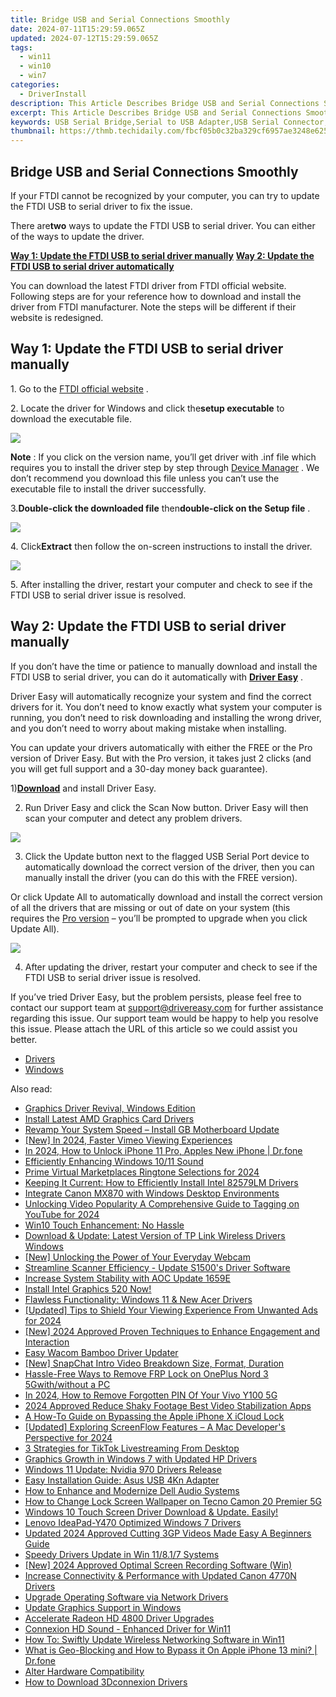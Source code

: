 ```yaml
---
title: Bridge USB and Serial Connections Smoothly
date: 2024-07-11T15:29:59.065Z
updated: 2024-07-12T15:29:59.065Z
tags:
  - win11
  - win10
  - win7
categories:
  - DriverInstall
description: This Article Describes Bridge USB and Serial Connections Smoothly
excerpt: This Article Describes Bridge USB and Serial Connections Smoothly
keywords: USB Serial Bridge,Serial to USB Adapter,USB Serial Connector,Data Transfer Bridge,USB Serial Interface Device,Serial USB Converter,USB Serial Communication Hardware
thumbnail: https://thmb.techidaily.com/fbcf05b0c32ba329cf6957ae3248e625c39ba58c1a53bbe9519d95b22a1c1295.jpg
---
```


## Bridge USB and Serial Connections Smoothly

 If your FTDI cannot be recognized by your computer, you can try to update the FTDI USB to serial driver to fix the issue.  

 There are**two** ways to update the FTDI USB to serial driver. You can either of the ways to update the driver.  

[**Way 1: Update the FTDI USB to serial driver manually**](#way1) [**Way 2: Update the FTDI USB to serial driver automatically**](#way2)

 You can download the latest FTDI driver from FTDI official website. Following steps are for your reference how to download and install the driver from FTDI manufacturer. Note the steps will be different if their website is redesigned.

## Way 1: Update the FTDI USB to serial driver manually  

 1\. Go to the [FTDI official website](https://www.ftdichip.com/Drivers/VCP.htm) .

 2\. Locate the driver for Windows and click the**setup executable** to download the executable file.

![](https://images.drivereasy.com/wp-content/uploads/2019/01/image-94.png)

**Note** : If you click on the version name, you’ll get driver with .inf file which requires you to install the driver step by step through [Device Manager](https://tools.techidaily.com/drivereasy/download/) . We don’t recommend you download this file unless you can’t use the executable file to install the driver successfully.  

 3.**Double-click the downloaded file** then**double-click on the Setup file** .

![](https://images.drivereasy.com/wp-content/uploads/2019/01/image-98.png)

 4\. Click**Extract** then follow the on-screen instructions to install the driver.

![](https://images.drivereasy.com/wp-content/uploads/2019/01/image-96.png)

 5\. After installing the driver, restart your computer and check to see if the FTDI USB to serial driver issue is resolved.

## Way 2: Update the FTDI USB to serial driver manually

 If you don’t have the time or patience to manually download and install the FTDI USB to serial driver, you can do it automatically with [**Driver Easy**](https://tools.techidaily.com/drivereasy/download/) .

 Driver Easy will automatically recognize your system and find the correct drivers for it. You don’t need to know exactly what system your computer is running, you don’t need to risk downloading and installing the wrong driver, and you don’t need to worry about making mistake when installing.

 You can update your drivers automatically with either the FREE or the Pro version of Driver Easy. But with the Pro version, it takes just 2 clicks (and you will get full support and a 30-day money back guarantee).

 1)[**Download**](https://tools.techidaily.com/drivereasy/download/) and install Driver Easy.

 2) Run Driver Easy and click the Scan Now button. Driver Easy will then scan your computer and detect any problem drivers.

![](https://images.drivereasy.com/wp-content/uploads/2019/01/image-99.png)

 3) Click the Update button next to the flagged USB Serial Port device to automatically download the correct version of the driver, then you can manually install the driver (you can do this with the FREE version).

 Or click Update All to automatically download and install the correct version of all the drivers that are missing or out of date on your system (this requires the [Pro version](https://tools.techidaily.com/drivereasy/download/) – you’ll be prompted to upgrade when you click Update All).

![](https://images.drivereasy.com/wp-content/uploads/2019/01/image-103.png)

 4) After updating the driver, restart your computer and check to see if the FTDI USB to serial driver issue is resolved.  

 If you’ve tried Driver Easy, but the problem persists, please feel free to contact our support team at [support@drivereasy.com](https://tools.techidaily.com/drivereasy/download/) for further assistance regarding this issue. Our support team would be happy to help you resolve this issue. Please attach the URL of this article so we could assist you better.

* [Drivers](https://tools.techidaily.com/drivereasy/download/)
* [Windows](https://tools.techidaily.com/drivereasy/download/)

<ins class="adsbygoogle"
     style="display:block"
     data-ad-format="autorelaxed"
     data-ad-client="ca-pub-7571918770474297"
     data-ad-slot="1223367746"></ins>



<ins class="adsbygoogle"
     style="display:block"
     data-ad-client="ca-pub-7571918770474297"
     data-ad-slot="8358498916"
     data-ad-format="auto"
     data-full-width-responsive="true"></ins>



<span class="atpl-alsoreadstyle">Also read:</span>
<div><ul>
<li><a href="https://driver-install.techidaily.com/graphics-driver-revival-windows-edition/"><u>Graphics Driver Revival, Windows Edition</u></a></li>
<li><a href="https://driver-install.techidaily.com/install-latest-amd-graphics-card-drivers/"><u>Install Latest AMD Graphics Card Drivers</u></a></li>
<li><a href="https://driver-install.techidaily.com/revamp-your-system-speed-install-gb-motherboard-update/"><u>Revamp Your System Speed – Install GB Motherboard Update</u></a></li>
<li><a href="https://vimeo-videos.techidaily.com/new-in-2024-faster-vimeo-viewing-experiences/"><u>[New] In 2024, Faster Vimeo Viewing Experiences</u></a></li>
<li><a href="https://iphone-unlock.techidaily.com/in-2024-how-to-unlock-iphone-11-pro-apples-new-iphone-drfone-by-drfone-ios/"><u>In 2024, How to Unlock iPhone 11 Pro, Apples New iPhone | Dr.fone</u></a></li>
<li><a href="https://driver-install.techidaily.com/efficiently-enhancing-windows-1011-sound/"><u>Efficiently Enhancing Windows 10/11 Sound</u></a></li>
<li><a href="https://extra-approaches.techidaily.com/prime-virtual-marketplaces-ringtone-selections-for-2024/"><u>Prime Virtual Marketplaces  Ringtone Selections for 2024</u></a></li>
<li><a href="https://driver-install.techidaily.com/keeping-it-current-how-to-efficiently-install-intel-82579lm-drivers/"><u>Keeping It Current: How to Efficiently Install Intel 82579LM Drivers</u></a></li>
<li><a href="https://driver-install.techidaily.com/integrate-canon-mx870-with-windows-desktop-environments/"><u>Integrate Canon MX870 with Windows Desktop Environments</u></a></li>
<li><a href="https://facebook-video-share.techidaily.com/unlocking-video-popularity-a-comprehensive-guide-to-tagging-on-youtube-for-2024/"><u>Unlocking Video Popularity  A Comprehensive Guide to Tagging on YouTube for 2024</u></a></li>
<li><a href="https://driver-install.techidaily.com/win10-touch-enhancement-no-hassle/"><u>Win10 Touch Enhancement: No Hassle</u></a></li>
<li><a href="https://driver-install.techidaily.com/download-and-update-latest-version-of-tp-link-wireless-drivers-windows/"><u>Download & Update: Latest Version of TP Link Wireless Drivers Windows</u></a></li>
<li><a href="https://screen-recording.techidaily.com/new-unlocking-the-power-of-your-everyday-webcam/"><u>[New] Unlocking the Power of Your Everyday Webcam</u></a></li>
<li><a href="https://driver-install.techidaily.com/streamline-scanner-efficiency-update-s1500s-driver-software/"><u>Streamline Scanner Efficiency - Update S1500's Driver Software</u></a></li>
<li><a href="https://driver-install.techidaily.com/increase-system-stability-with-aoc-update-1659e/"><u>Increase System Stability with AOC Update 1659E</u></a></li>
<li><a href="https://driver-install.techidaily.com/1720063688272-install-intel-graphics-520-now/"><u>Install Intel Graphics 520 Now!</u></a></li>
<li><a href="https://driver-install.techidaily.com/flawless-functionality-windows-11-and-new-acer-drivers/"><u>Flawless Functionality: Windows 11 & New Acer Drivers</u></a></li>
<li><a href="https://facebook-clips.techidaily.com/updated-tips-to-shield-your-viewing-experience-from-unwanted-ads-for-2024/"><u>[Updated] Tips to Shield Your Viewing Experience From Unwanted Ads for 2024</u></a></li>
<li><a href="https://instagram-clips.techidaily.com/new-2024-approved-proven-techniques-to-enhance-engagement-and-interaction/"><u>[New] 2024 Approved  Proven Techniques to Enhance Engagement and Interaction</u></a></li>
<li><a href="https://driver-install.techidaily.com/easy-wacom-bamboo-driver-updater/"><u>Easy Wacom Bamboo Driver Updater</u></a></li>
<li><a href="https://facebook-video-content.techidaily.com/new-snapchat-intro-video-breakdown-size-format-duration/"><u>[New] SnapChat Intro Video Breakdown  Size, Format, Duration</u></a></li>
<li><a href="https://android-frp.techidaily.com/hassle-free-ways-to-remove-frp-lock-on-oneplus-nord-3-5gwithwithout-a-pc-by-drfone-android/"><u>Hassle-Free Ways to Remove FRP Lock on OnePlus Nord 3 5Gwith/without a PC</u></a></li>
<li><a href="https://unlock-android.techidaily.com/in-2024-how-to-remove-forgotten-pin-of-your-vivo-y100-5g-by-drfone-android/"><u>In 2024, How to Remove Forgotten PIN Of Your Vivo Y100 5G</u></a></li>
<li><a href="https://smart-video-creator.techidaily.com/2024-approved-reduce-shaky-footage-best-video-stabilization-apps/"><u>2024 Approved Reduce Shaky Footage Best Video Stabilization Apps</u></a></li>
<li><a href="https://activate-lock.techidaily.com/a-how-to-guide-on-bypassing-the-apple-iphone-x-icloud-lock-by-drfone-ios/"><u>A How-To Guide on Bypassing the Apple iPhone X iCloud Lock</u></a></li>
<li><a href="https://video-screen-grab.techidaily.com/updated-exploring-screenflow-features-a-mac-developers-perspective-for-2024/"><u>[Updated] Exploring ScreenFlow Features – A Mac Developer's Perspective for 2024</u></a></li>
<li><a href="https://tiktok-videos.techidaily.com/3-strategies-for-tiktok-livestreaming-from-desktop/"><u>3 Strategies for TikTok Livestreaming From Desktop</u></a></li>
<li><a href="https://driver-install.techidaily.com/graphics-growth-in-windows-7-with-updated-hp-drivers/"><u>Graphics Growth in Windows 7 with Updated HP Drivers</u></a></li>
<li><a href="https://driver-install.techidaily.com/windows-11-update-nvidia-970-drivers-release/"><u>Windows 11 Update: Nvidia 970 Drivers Release</u></a></li>
<li><a href="https://driver-install.techidaily.com/easy-installation-guide-asus-usb-4kn-adapter/"><u>Easy Installation Guide: Asus USB 4Kn Adapter</u></a></li>
<li><a href="https://driver-install.techidaily.com/how-to-enhance-and-modernize-dell-audio-systems/"><u>How to Enhance and Modernize Dell Audio Systems</u></a></li>
<li><a href="https://unlock-android.techidaily.com/how-to-change-lock-screen-wallpaper-on-tecno-camon-20-premier-5g-by-drfone-android/"><u>How to Change Lock Screen Wallpaper on Tecno Camon 20 Premier 5G</u></a></li>
<li><a href="https://driver-install.techidaily.com/1720062107305-windows-10-touch-screen-driver-download-and-update-easily/"><u>Windows 10 Touch Screen Driver Download & Update. Easily!</u></a></li>
<li><a href="https://driver-install.techidaily.com/lenovo-ideapad-y470-optimized-windows-7-drivers/"><u>Lenovo IdeaPad-Y470 Optimized Windows 7 Drivers</u></a></li>
<li><a href="https://video-content-creator.techidaily.com/updated-2024-approved-cutting-3gp-videos-made-easy-a-beginners-guide/"><u>Updated 2024 Approved Cutting 3GP Videos Made Easy A Beginners Guide</u></a></li>
<li><a href="https://driver-install.techidaily.com/speedy-drivers-update-in-win-11817-systems/"><u>Speedy Drivers Update in Win 11/8.1/7 Systems</u></a></li>
<li><a href="https://screen-mirroring-recording.techidaily.com/new-2024-approved-optimal-screen-recording-software-win/"><u>[New] 2024 Approved  Optimal Screen Recording Software (Win)</u></a></li>
<li><a href="https://driver-install.techidaily.com/increase-connectivity-and-performance-with-updated-canon-4770n-drivers/"><u>Increase Connectivity & Performance with Updated Canon 4770N Drivers</u></a></li>
<li><a href="https://driver-install.techidaily.com/upgrade-operating-software-via-network-drivers/"><u>Upgrade Operating Software via Network Drivers</u></a></li>
<li><a href="https://driver-install.techidaily.com/update-graphics-support-in-windows/"><u>Update Graphics Support in Windows</u></a></li>
<li><a href="https://driver-install.techidaily.com/accelerate-radeon-hd-4800-driver-upgrades/"><u>Accelerate Radeon HD 4800 Driver Upgrades</u></a></li>
<li><a href="https://driver-install.techidaily.com/connexion-hd-sound-enhanced-driver-for-win11/"><u>Connexion HD Sound - Enhanced Driver for Win11</u></a></li>
<li><a href="https://driver-install.techidaily.com/how-to-swiftly-update-wireless-networking-software-in-win11/"><u>How To: Swiftly Update Wireless Networking Software in Win11</u></a></li>
<li><a href="https://fake-location.techidaily.com/what-is-geo-blocking-and-how-to-bypass-it-on-apple-iphone-13-mini-drfone-by-drfone-virtual-ios/"><u>What is Geo-Blocking and How to Bypass it On Apple iPhone 13 mini? | Dr.fone</u></a></li>
<li><a href="https://driver-install.techidaily.com/alter-hardware-compatibility/"><u>Alter Hardware Compatibility</u></a></li>
<li><a href="https://driver-install.techidaily.com/how-to-download-3dconnexion-drivers/"><u>How to Download 3Dconnexion Drivers</u></a></li>
</ul></div>

